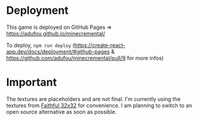 # Deployment

This game is deployed on GitHub Pages => https://adufou.github.io/minecremental/

To deploy, `npm run deploy` (https://create-react-app.dev/docs/deployment/#github-pages & https://github.com/adufou/minecremental/pull/9 for more infos)

# Important

The textures are placeholders and are not final. I'm currently using the textures from [Faithful 32x32](https://faithfulpack.net) for convenience. I am planning to switch to an open source alternative as soon as possible.